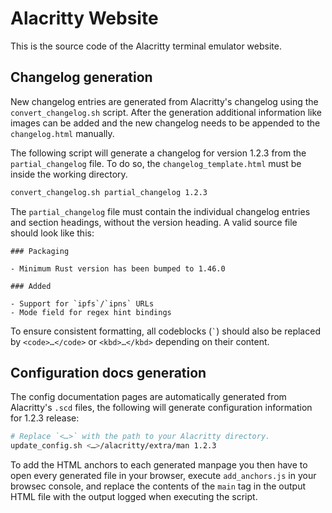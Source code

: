 # Alacritty Website

This is the source code of the Alacritty terminal emulator website.

## Changelog generation

New changelog entries are generated from Alacritty's changelog using the
`convert_changelog.sh` script. After the generation additional information like
images can be added and the new changelog needs to be appended to the
`changelog.html` manually.

The following script will generate a changelog for version 1.2.3 from the
`partial_changelog` file. To do so, the `changelog_template.html` must be inside
the working directory.

```sh
convert_changelog.sh partial_changelog 1.2.3
```

The `partial_changelog` file must contain the individual changelog entries and
section headings, without the version heading. A valid source file should look
like this:

```
### Packaging

- Minimum Rust version has been bumped to 1.46.0

### Added

- Support for `ipfs`/`ipns` URLs
- Mode field for regex hint bindings
```

To ensure consistent formatting, all codeblocks (`` ` ``) should also be
replaced by `<code>…</code>` or `<kbd>…</kbd>` depending on their content.

## Configuration docs generation

The config documentation pages are automatically generated from Alacritty's
`.scd` files, the following will generate configuration information
for 1.2.3 release:

```sh
# Replace `<…>` with the path to your Alacritty directory.
update_config.sh <…>/alacritty/extra/man 1.2.3
```

To add the HTML anchors to each generated manpage you then have to open every
generated file in your browser, execute `add_anchors.js` in your browsec
console, and replace the contents of the `main` tag in the output HTML file with
the output logged when executing the script.
